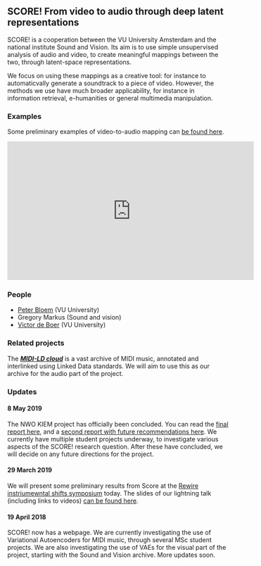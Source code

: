 ## SCORE! From video to audio through deep latent representations 

SCORE! is a cooperation between the VU University Amsterdam and the national institute Sound and Vision. Its aim is to 
use simple unsupervised analysis of audio and video, to create meaningful mappings between the two, through latent-space 
representations. 

We focus on using these mappings as a creative tool: for instance to automaticvally generate a soundtrack to a 
piece of video. However, the methods we use have much broader applicability, for instance in information retrieval, 
e-humanities or general multimedia manipulation.         

### Examples

Some preliminary examples of video-to-audio mapping can [be found here](https://www.youtube.com/channel/UCOLsVj53cwMnFScPx-MrD3A).

<iframe width="560" height="315" src="https://www.youtube.com/embed/6roncEbLrcg" frameborder="0" allow="accelerometer; autoplay; encrypted-media; gyroscope; picture-in-picture" allowfullscreen></iframe>

### People

* [Peter Bloem](peterbloem.nl) (VU University)
* Gregory Markus (Sound and vision)
* [Victor de Boer](victordeboer.nl) (VU University)

### Related projects

The ***[MIDI-LD cloud](https://midi-ld.github.io/)*** is a vast archive of MIDI music, annotated and interlinked using 
Linked Data standards. We will aim to use this as our archive for the audio part of the project.

### Updates

#### 8 May 2019

The NWO KIEM project has officially been concluded. You can read the [final report here](score_final_report.pdf), and a [second report with future recommendations here](score_report_future_recommendations.pdf). We currently have multiple student projects underway, to investigate various aspects of the SCORE! research question. After these have concluded, we will decide on any future directions for the project.

#### 29 March 2019

We will present some preliminary results from Score at the [Rewire instriumewntal shifts symposium](https://www.rewirefestival.nl/event/instrumental-shifts-symposium) today. The slides of our lightning talk (including links to videos) [can be found here](./score-rewire.pdf).

#### 19 April 2018

SCORE! now has a webpage. We are currently investigating the use of Variational Autoencoders for MIDI music, through 
several MSc student projects. We are also investigating the use of VAEs for the visual part of the project, starting 
with the Sound and Vision archive. More updates soon.

